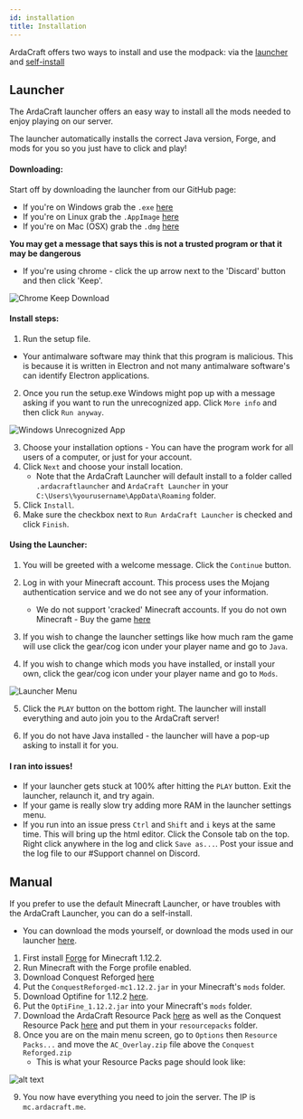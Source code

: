 ```yaml
---
id: installation
title: Installation
---
```

ArdaCraft offers two ways to install and use the modpack: via the [launcher](#launcher) and [self-install](#manual)

## Launcher

The ArdaCraft launcher offers an easy way to install all the mods needed to enjoy playing on our server.

The launcher automatically installs the correct Java version, Forge, and mods for you so you just have to click and play!

#### Downloading:

Start off by downloading the launcher from our GitHub page:

- If you're on Windows grab the `.exe` [here](https://github.com/ArdaCraft/ArdaCraftLauncher/releases/download/v1.8.0/ArdaCraft-Launcher-setup-1.8.0.exe)
- If you're on Linux grab the `.AppImage` [here](https://github.com/ArdaCraft/ArdaCraftLauncher/releases/download/v1.8.0/ArdaCraft-Launcher-setup-1.8.0.AppImage)
- If you're on Mac (OSX) grab the `.dmg` [here](https://github.com/ArdaCraft/ArdaCraftLauncher/releases/download/v1.8.0/ArdaCraft-Launcher-setup-1.8.0.dmg)

**You may get a message that says this is not a trusted program or that it may be dangerous**

- If you're using chrome - click the up arrow next to the 'Discard' button and then click 'Keep'.

&NewLine;

![Chrome Keep Download](https://i.imgur.com/mNOe6rt.gif)

#### Install steps:

1.  Run the setup file.

-   Your antimalware software may think that this program is malicious. This is because it is written in Electron and not many antimalware software's can identify Electron applications.

2.  Once you run the setup.exe Windows might pop up with a message asking if you want to run the unrecognized app. Click `More info` and then click `Run anyway`.


&NewLine;

![Windows Unrecognized App](https://i.imgur.com/a0DiIA2.gif)

&NewLine;

3.  Choose your installation options - You can have the program work for all users of a computer, or just for your account.
4.  Click `Next` and choose your install location.
    -   Note that the ArdaCraft Launcher will default install to a folder called `.ardacraftlauncher` and `ArdaCraft Launcher` in your `C:\Users\%yourusername\AppData\Roaming` folder.
5.  Click `Install`.
6.  Make sure the checkbox next to `Run ArdaCraft Launcher` is checked and click `Finish`.

#### Using the Launcher:

1.  You will be greeted with a welcome message. Click the `Continue` button.

2.  Log in with your Minecraft account. This process uses the Mojang authentication service and we do not see any of your information.
    -   We do not support 'cracked' Minecraft accounts. If you do not own Minecraft - Buy the game [here](https://www.minecraft.net/en-us/store/minecraft-java-edition/)

3.  If you wish to change the launcher settings like how much ram the game will use click the gear/cog icon under your player name and go to `Java`.

4.  If you wish to change which mods you have installed, or install your own, click the gear/cog icon under your player name and go to `Mods`.

&NewLine;

![Launcher Menu](https://i.imgur.com/SWumD7k.gif)

5.  Click the `PLAY` button on the bottom right. The launcher will install everything and auto join you to the ArdaCraft server!

6.  If you do not have Java installed - the launcher will have a pop-up asking to install it for you.

#### I ran into issues!

- If your launcher gets stuck at 100% after hitting the `PLAY` button. Exit the launcher, relaunch it, and try again.
- If your game is really slow try adding more RAM in the launcher settings menu.
- If you run into an issue press `Ctrl` and `Shift` and `i` keys at the same time. This will bring up the html editor. Click the Console tab on the top. Right click anywhere in the log and click `Save as...`. Post your issue and the log file to our #Support channel on Discord.

## Manual

If you prefer to use the default Minecraft Launcher, or have troubles with the ArdaCraft Launcher, you can do a self-install.

-   You can download the mods yourself, or download the mods used in our launcher [here](https://github.com/ArdaCraft/modpack/releases).

1.  First install [Forge](http://files.minecraftforge.net/maven/net/minecraftforge/forge/index_1.12.2.html) for Minecraft 1.12.2.
2.  Run Minecraft with the Forge profile enabled.
3.  Download Conquest Reforged [here](https://minecraft.curseforge.com/projects/conquest-reforged/files)
4.  Put the `ConquestReforged-mc1.12.2.jar` in your Minecraft's `mods` folder.
5.  Download Optifine for 1.12.2 [here](https://optifine.net/downloads).
6.  Put the `OptiFine_1.12.2.jar` into your Minecraft's `mods` folder.
7.  Download the ArdaCraft Resource Pack [here](https://github.com/ArdaCraft/AC_Overlay/releases/latest) as well as the Conquest Resource Pack [here](https://minecraft.curseforge.com/projects/conquest-reforged-resource-pack/files) and put them in your `resourcepacks` folder.
8.  Once you are on the main menu screen, go to `Options` then `Resource Packs...` and move the `AC_Overlay.zip` file above the `Conquest Reforged.zip`
    -   This is what your Resource Packs page should look like:

![alt text](https://i.imgur.com/fO8umXF.png)

9.  You now have everything you need to join the server. The IP is `mc.ardacraft.me`.

